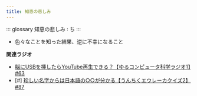 ```yaml
---
title: 知恵の悲しみ
---
```


::: glossary
知恵の悲しみ : ち
:::

-   色々なことを知った結果、逆に不幸になること

**関連ラジオ**

-   [脳にUSBを挿したらYouTube再生できる？【ゆるコンピュータ科学ラジオ1】#63](https://www.youtube.com/watch?v=dkP8Uf7PveE)
-   \[#\]
    [珍しい名字からは日本語の○○が分かる【うんちくエウレーカクイズ2】#87](https://www.youtube.com/watch?v=e4fDwDNc11Q)
